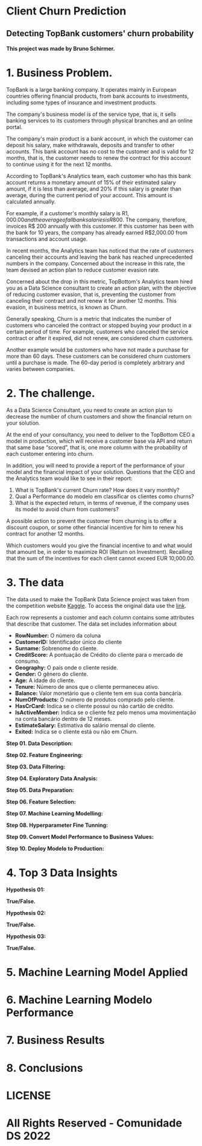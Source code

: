 # Client Churn Prediction

## Detecting TopBank customers' churn probability

#### This project was made by Bruno Schirmer.

# 1. Business Problem.

TopBank is a large banking company. It operates mainly in European countries offering financial products, from bank accounts to investments, including some types of insurance and investment products.

The company's business model is of the service type, that is, it sells banking services to its customers through physical branches and an online portal.

The company's main product is a bank account, in which the customer can deposit his salary, make withdrawals, deposits and transfer to other accounts. This bank account has no cost to the customer and is valid for 12 months, that is, the customer needs to renew the contract for this account to continue using it for the next 12 months.

According to TopBank's Analytics team, each customer who has this bank account returns a monetary amount of 15% of their estimated salary amount, if it is less than average, and 20% if this salary is greater than average, during the current period of your account. This amount is calculated annually.

For example, if a customer's monthly salary is R$1,000.00 and the average of all bank salaries is R$800. The company, therefore, invoices R$ 200 annually with this customer. If this customer has been with the bank for 10 years, the company has already earned R$2,000.00 from transactions and account usage.

In recent months, the Analytics team has noticed that the rate of customers canceling their accounts and leaving the bank has reached unprecedented numbers in the company. Concerned about the increase in this rate, the team devised an action plan to reduce customer evasion rate.

Concerned about the drop in this metric, TopBottom's Analytics team hired you as a Data Science consultant to create an action plan, with the objective of reducing customer evasion, that is, preventing the customer from canceling their contract and not renew it for another 12 months. This evasion, in business metrics, is known as Churn.

Generally speaking, Churn is a metric that indicates the number of customers who canceled the contract or stopped buying your product in a certain period of time. For example, customers who canceled the service contract or after it expired, did not renew, are considered churn customers.

Another example would be customers who have not made a purchase for more than 60 days. These customers can be considered churn customers until a purchase is made. The 60-day period is completely arbitrary and varies between companies.

# 2. The challenge.

As a Data Science Consultant, you need to create an action plan to decrease the number of churn customers and show the financial return on your solution.

At the end of your consultancy, you need to deliver to the TopBottom CEO a model in production, which will receive a customer base via API and return that same base “scored”, that is, one more column with the probability of each customer entering into churn.

In addition, you will need to provide a report of the performance of your model and the financial impact of your solution. Questions that the CEO and the Analytics team would like to see in their report:

1. What is TopBank's current Churn rate? How does it vary monthly?
1. Qual a Performance do modelo em classificar os clientes como churns?
1. What is the expected return, in terms of revenue, if the company uses its model to avoid churn from customers?

A possible action to prevent the customer from churning is to offer a discount coupon, or some other financial incentive for him to renew his contract for another 12 months.

Which customers would you give the financial incentive to and what would that amount be, in order to maximize ROI (Return on Investment). Recalling that the sum of the incentives for each client cannot exceed EUR 10,000.00.


# 3. The data

The data used to make the TopBank Data Science project was taken from the competition website [Kaggle](https://www.kaggle.com). To access the original data use the [link](https://www.kaggle.com/mervetorkan/churndataset).

Each row represents a customer and each column contains some attributes that describe that customer. The data set includes information about

* **RowNumber:** O número da coluna
* **CustomerID:** Identificador único do cliente
* **Surname:** Sobrenome do cliente.
* **CreditScore:** A pontuação de Crédito do cliente para o mercado de consumo.
* **Geography:** O país onde o cliente reside.
* **Gender:** O gênero do cliente.
* **Age:** A idade do cliente.
* **Tenure:** Número de anos que o cliente permaneceu ativo.
* **Balance:** Valor monetário que o cliente tem em sua conta bancária.
* **NumOfProducts:** O número de produtos comprado pelo cliente.
* **HasCrCard:** Indica se o cliente possui ou não cartão de crédito.
* **IsActiveMember:** Indica se o cliente fez pelo menos uma movimentação na conta bancário dentro de 12 meses.
* **EstimateSalary:** Estimativa do salário mensal do cliente.
* **Exited:** Indica se o cliente está ou não em Churn.

**Step 01. Data Description:**

**Step 02. Feature Engineering:**

**Step 03. Data Filtering:**

**Step 04. Exploratory Data Analysis:**

**Step 05. Data Preparation:**

**Step 06. Feature Selection:**

**Step 07. Machine Learning Modelling:**

**Step 08. Hyperparameter Fine Tunning:**

**Step 09. Convert Model Performance to Business Values:**

**Step 10. Deploy Modelo to Production:**

# 4. Top 3 Data Insights

**Hypothesis 01:**

**True/False.**

**Hypothesis 02:**

**True/False.**

**Hypothesis 03:**

**True/False.**

# 5. Machine Learning Model Applied

# 6. Machine Learning Modelo Performance

# 7. Business Results

# 8. Conclusions

# LICENSE

# All Rights Reserved - Comunidade DS 2022
